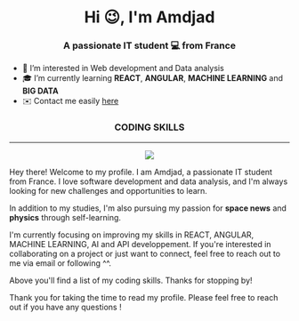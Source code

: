 <h1 align="center">Hi 😉, I'm Amdjad</h1>
<h3 align="center">A passionate IT student 💻 from France</h3>

* 🚀 I’m interested in Web development and Data analysis
* 🎓 I’m currently learning **REACT**, **ANGULAR**, **MACHINE LEARNING** and **BIG DATA**
* ✉️ Contact me easily <a href="mailto:amdjad.anrifou@gmail.com">here</a>

<h3 align="center">CODING SKILLS</h3>

---

<p align="center">
  <a href="https://skillicons.dev">
    <img src="https://skillicons.dev/icons?i=py,php,git,html,css,js,vscode,c,java,linux,mongodb,bash,mysql,nodejs,flask"/>
  </a>
</p>
Hey there! Welcome to my profile. I am Amdjad, a passionate IT student from France. I love software development and data analysis, and I'm always looking for new challenges and opportunities to learn.

In addition to my studies, I'm also pursuing my passion for **space news** and **physics** through self-learning.

I'm currently focusing on improving my skills in REACT, ANGULAR, MACHINE LEARNING, AI and API developpement. If you're interested in collaborating on a project or just want to connect, feel free to reach out to me via email or following ^^.

Above you'll find a list of my coding skills. Thanks for stopping by!

Thank you for taking the time to read my profile. Please feel free to reach out if you have any questions !
